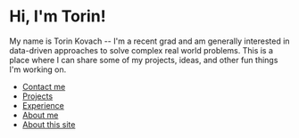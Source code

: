 # Hi, I'm Torin!
My name is Torin Kovach -- I'm a recent grad and am generally interested in data-driven approaches to solve complex real world problems. This is a place where I can share some of my projects, ideas, and other fun things I'm working on. 
* [Contact me](contact.html)
* [Projects](projects.html)
* [Experience](experience.html)
* [About me](about-me.html)
* [About this site](about-site.html)

<!--stackedit_data:
eyJoaXN0b3J5IjpbLTQwNjE2MTY1MSwxMjMwMzYyMTgxLDE1Nj
gyMzUwNDAsLTUwMjU4Njg0NiwtMjA2OTY2NzM3NywxMzU0ODI1
NDQsLTczMzc0NzIxNl19
-->